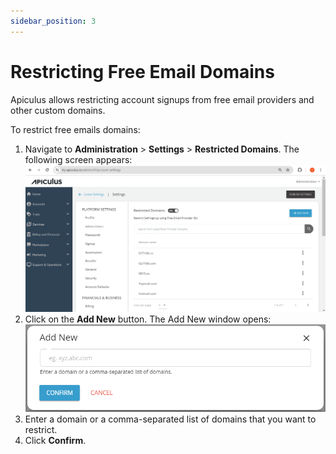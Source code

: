 ```yaml
---
sidebar_position: 3
---
```

# Restricting Free Email Domains

Apiculus allows restricting account signups from free email providers and other custom domains. 

To restrict free emails domains:
1. Navigate to **Administration** > **Settings** > **Restricted Domains**. The following screen appears:
    ![restrict free emails](img/restrictfreeemails.png)
2. Click on the **Add New** button. The Add New window opens:
   ![restrict free emails](img/restrictfreeemails2.png)
3. Enter a domain or a comma-separated list of domains that you want to restrict.
4. Click **Confirm**.





